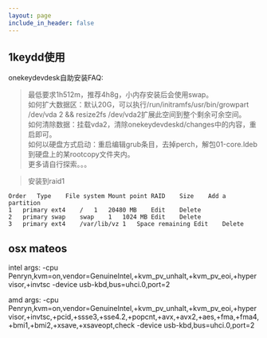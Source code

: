 ```yaml
---
layout: page
include_in_header: false
---
```



1keydd使用
-------

onekeydevdesk自助安装FAQ:

> 最低要求1h512m，推荐4h8g，小内存安装后会使用swap。    
> 如何扩大数据区：默认20G，可以执行/run/initramfs/usr/bin/growpart /dev/vda 2 && resize2fs /dev/vda2扩展此空间到整个剩余可余空间。  
> 如何清除数据：挂载vda2，清除onekeydevdeskd/changes中的内容，重启即可。  
> 如何以硬盘方式启动：重启编辑grub条目，去掉perch，解包01-core.ldeb到硬盘上的某rootcopy文件夹内。   
> 更多请自行探索。。。  

> 安装到raid1

```
Order	Type	File system	Mount point	RAID	Size	Add a partition	
1	primary	ext4	/	1	20480 MB	Edit	Delete
2	primary	swap	swap	1	1024 MB	Edit	Delete
3	primary	ext4	/var/lib/vz	1	Space remaining	Edit	Delete
```

osx mateos
--------

intel
args: -cpu Penryn,kvm=on,vendor=GenuineIntel,+kvm_pv_unhalt,+kvm_pv_eoi,+hypervisor,+invtsc -device usb-kbd,bus=uhci.0,port=2


amd
args: -cpu Penryn,kvm=on,vendor=GenuineIntel,+kvm_pv_unhalt,+kvm_pv_eoi,+hypervisor,+invtsc,+pcid,+ssse3,+sse4.2,+popcnt,+avx,+avx2,+aes,+fma,+fma4,+bmi1,+bmi2,+xsave,+xsaveopt,check -device usb-kbd,bus=uhci.0,port=2

